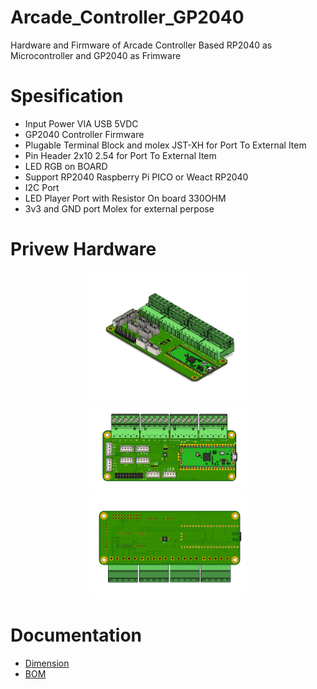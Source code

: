 # Arcade_Controller_GP2040
Hardware and Firmware of Arcade Controller Based RP2040 as Microcontroller and GP2040 as Frimware

# Spesification
- Input Power VIA USB 5VDC
- GP2040 Controller Firmware
- Plugable Terminal Block and molex JST-XH for Port To External Item
- Pin Header 2x10 2.54 for Port To External Item
- LED RGB on BOARD
- Support RP2040 Raspberry Pi PICO or Weact RP2040
- I2C Port 
- LED Player Port with Resistor On board 330OHM
- 3v3 and GND port Molex for external perpose

# Privew Hardware 
<p align="center">
  <img src="DOC/arcadeController_1.png" width="50%" height="50%">
  <img src="DOC/arcadeController_2.png" width="50%" height="50%">
  <img src="DOC/arcadeController_3.png" width="50%" height="50%">
</p>

# Documentation 
- [Dimension](https://github.com/juarendra/Arcade_Controller_GP2040/blob/main/3D/Dimension_arcadeController.pdf)
- [BOM](https://github.com/juarendra/Arcade_Controller_GP2040/blob/main/DOC/bom.csv)

